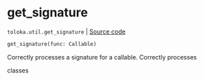 # get_signature
`toloka.util.get_signature` | [Source code](https://github.com/Toloka/toloka-kit/blob/v1.2.3/src/util/__init__.py#L48)

```python
get_signature(func: Callable)
```

Correctly processes a signature for a callable. Correctly processes


classes

